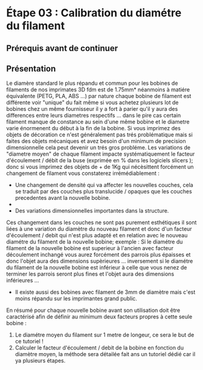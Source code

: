 # Étape 03 : Calibration du diamétre du filament

## Prérequis avant de continuer

## Présentation
Le diamère standard le plus répandu et commun pour les bobines de filaments de nos imprimates 3D fdm est de 1.75mm* néanmoins à matiére équivalente (PETG, PLA, ABS ...) par nature chaque bobine de filament est différente voir "unique" du fait même si vous achetez plusieurs lot de bobines chez un même fournisseur il y a fort à parier qu'il y aura des differences entre leurs diametres respectifs ... dans le pire cas certain filament manque de constance au sein d'une même bobine et le diametre varie énormenent du début à la fin de la bobine. Si vous imprimez des objets de décoration ce n'est généralement pas trés problématique mais si faites des objets mécaniques et avez besoin d'un minimum de precision dimensionnelle cela peut devenir un trés gros probléme. Les variations de "diametre moyen" de chaque filament impacte systématiquement le facteur d'écoulement / débit de la buse (exprimée en % dans les logiciels slicers ); donc si vous imprimez des objets de + de 1Kg qui nécèsittent forcément un changement de filament vous constaterez irrémédiablement :

- Une changement de densité qui va affecter les nouvelles couches, cela se traduit par des couches plus translucide / opaques que les couches precedentes avant la nouvelle bobine.
- 
- Des variations dimensionnelles importantes dans la structure.

Ces changement dans les couches ne sont pas purement esthétiques il sont liées à une variation du diamètre du nouveau filament et donc d'un facteur d'écoulement / debit qui n'est plus adapté et en relation avec le nouveau diamétre du filament de la nouvelle bobine; exemple : Si le diamétre du filament de la nouvelle bobine est superieur à l'ancien avec facteur découlement inchangé vous aurez forcément des parrois plus épaisses et donc l'objet aura des dimensions supèrieures ... inversement si le diamétre du filament de la nouvelle bobine est inférieur à celle que vous nenez de terminer les parrois seront plus fines et l'objet aura des dimensions inférieures ... 

* Il existe aussi des bobines avec filament de 3mm de diamètre mais c'est moins répandu sur les imprimantes grand public.

En résumé pour chaque nouvelle bobine avant son utilisation doit être caractérisé afin de définir au minimum deux facteurs propres à cette seule bobine :
1) Le diamétre moyen du filament sur 1 metre de longeur, ce sera le but de ce tutoriel !
2) Calculer le facteur d'écoulement / debit de la bobine en fonction du diamètre moyen, la méthode sera détailée fait ans un tutoriel dédié car il ya plusieurs étapes.

  




